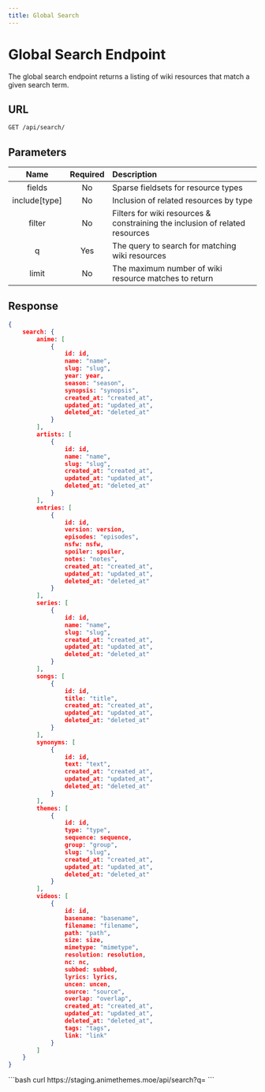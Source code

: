 ```yaml
---
title: Global Search
---
```


<Block>

# Global Search Endpoint

The global search endpoint returns a listing of wiki resources that match a given search term.

## URL

```sh
GET /api/search/
```

## Parameters

| Name          | Required | Description                                                                  |
| :----------:  | :------: | :--------------------------------------------------------------------------- |
| fields        | No       | Sparse fieldsets for resource types                                          |
| include[type] | No       | Inclusion of related resources by type                                       |
| filter        | No       | Filters for wiki resources & constraining the inclusion of related resources |
| q             | Yes      | The query to search for matching wiki resources                              |
| limit         | No       | The maximum number of wiki resource matches to return                        |

## Response

```json
{
    search: {
        anime: [
            {
                id: id,
                name: "name",
                slug: "slug",
                year: year,
                season: "season", 
                synopsis: "synopsis",
                created_at: "created_at",
                updated_at: "updated_at",
                deleted_at: "deleted_at"
            }
        ],
        artists: [
            {
                id: id,
                name: "name",
                slug: "slug",
                created_at: "created_at",
                updated_at: "updated_at",
                deleted_at: "deleted_at"
            }
        ],
        entries: [
            {
                id: id,
                version: version,
                episodes: "episodes",
                nsfw: nsfw,
                spoiler: spoiler,
                notes: "notes",
                created_at: "created_at",
                updated_at: "updated_at",
                deleted_at: "deleted_at"
            }
        ],
        series: [
            {
                id: id,
                name: "name",
                slug: "slug",
                created_at: "created_at",
                updated_at: "updated_at",
                deleted_at: "deleted_at"
            }
        ],
        songs: [
            {
                id: id,
                title: "title",
                created_at: "created_at",
                updated_at: "updated_at",
                deleted_at: "deleted_at"
            }
        ],
        synonyms: [
            {
                id: id,
                text: "text",
                created_at: "created_at",
                updated_at: "updated_at",
                deleted_at: "deleted_at"
            }        
        ],
        themes: [
            {
                id: id,
                type: "type",
                sequence: sequence,
                group: "group",
                slug: "slug",
                created_at: "created_at",
                updated_at: "updated_at",
                deleted_at: "deleted_at"
            }
        ],
        videos: [
            {
                id: id,
                basename: "basename",
                filename: "filename",
                path: "path",
                size: size,
                mimetype: "mimetype",
                resolution: resolution,
                nc: nc,
                subbed: subbed,
                lyrics: lyrics,
                uncen: uncen,
                source: "source",
                overlap: "overlap",
                created_at: "created_at",
                updated_at: "updated_at",
                deleted_at: "deleted_at",
                tags: "tags",
                link: "link"
            }
        ]
    }
}
```

<Example>

<CURL>
```bash
curl https://staging.animethemes.moe/api/search?q=
```
</CURL>

</Example>

</Block>
